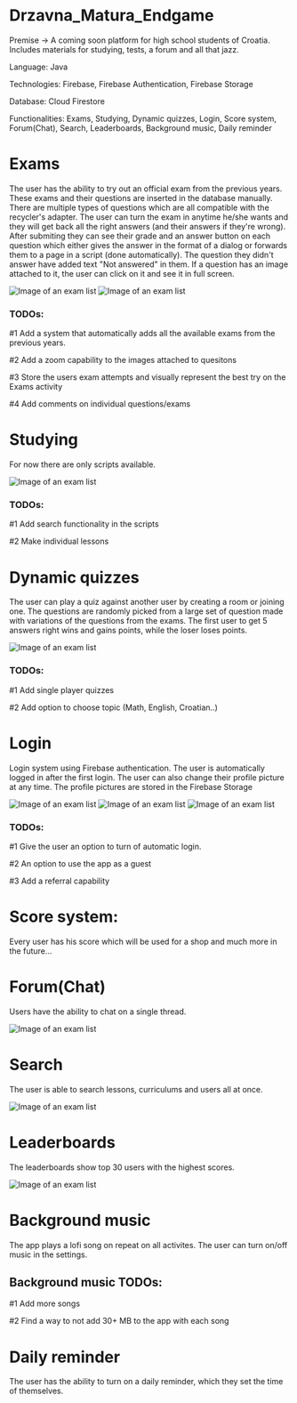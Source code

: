 # Drzavna_Matura_Endgame
Premise -> A coming soon platform for high school students of Croatia. Includes materials for studying, tests, a forum and all that jazz.

Language: Java

Technologies: Firebase, Firebase Authentication, Firebase Storage

Database: Cloud Firestore

Functionalities: Exams, Studying, Dynamic quizzes, Login, Score system, Forum(Chat),  Search, Leaderboards, Background music, Daily reminder


# Exams

The user has the ability to try out an official exam from the previous years. These exams and their questions are inserted in the database manually. There are multiple types of questions which are all compatible with the recycler's adapter. The user can turn the exam in anytime he/she wants and they will get back all the right answers (and their answers if they're wrong). After submiting they can see their grade and an answer button on each question which either gives the answer in the format of a dialog or forwards them to a page in a script (done automatically). The question they didn't answer have added text "Not answered" in them. If a question has an image attached to it, the user can click on it and see it in full screen.

![Image of an exam list](https://cdn.discordapp.com/attachments/707574253116981274/800427262196580392/lista_ispita.jpg)
![Image of an exam list](https://cdn.discordapp.com/attachments/707574253116981274/800427254810804305/ispit.jpg)

### TODOs:

#1 Add a system that automatically adds all the available exams from the previous years.

#2 Add a zoom capability to the images attached to quesitons

#3 Store the users exam attempts and visually represent the best try on the Exams activity

#4 Add comments on individual questions/exams


# Studying

For now there are only scripts available.

![Image of an exam list](https://cdn.discordapp.com/attachments/707574253116981274/800427262469603388/main.jpg)



### TODOs:

#1 Add search functionality in the scripts

#2 Make individual lessons


# Dynamic quizzes

The user can play a quiz against another user by creating a room or joining one. The questions are randomly picked from a large set of question made with variations of the questions from the exams. The first user to get 5 answers right wins and gains points, while the loser loses points. 

![Image of an exam list](https://cdn.discordapp.com/attachments/707574253116981274/800424517566595072/komentari.jpg)


### TODOs:

#1 Add single player quizzes

#2 Add option to choose topic (Math, English, Croatian..)


# Login 

Login system using Firebase authentication. The user is automatically logged in after the first login. The user can also change their profile picture at any time. The profile pictures are stored in the Firebase Storage

![Image of an exam list](https://cdn.discordapp.com/attachments/707574253116981274/800428725488975912/prijava.jpg)
![Image of an exam list](https://cdn.discordapp.com/attachments/707574253116981274/800427265640890418/registracija.jpg)
![Image of an exam list](https://cdn.discordapp.com/attachments/707574253116981274/800427252608139334/crop.jpg)

### TODOs:

#1 Give the user an option to turn of automatic login.

#2 An option to use the app as a guest

#3 Add a referral capability


# Score system:

Every user has his score which will be used for a shop and much more in the future...


# Forum(Chat)

Users have the ability to chat on a single thread.


![Image of an exam list](https://cdn.discordapp.com/attachments/707574253116981274/800427256732319783/komentari.jpg)


# Search

The user is able to search lessons, curriculums and users all at once. 

![Image of an exam list](https://cdn.discordapp.com/attachments/707574253116981274/800427269758779442/search.jpg)


# Leaderboards

The leaderboards show top 30 users with the highest scores.

![Image of an exam list](https://cdn.discordapp.com/attachments/707574253116981274/800427260561063957/leaderboards.jpg)



# Background music

The app plays a lofi song on repeat on all activites. The user can turn on/off music in the settings. 


## Background music TODOs:

#1 Add more songs

#2 Find a way to not add 30+ MB to the app with each song


# Daily reminder

The user has the ability to turn on a daily reminder, which they set the time of themselves.

